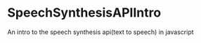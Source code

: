 SpeechSynthesisAPIIntro
=======================

An intro to the speech synthesis api(text to speech) in javascript
